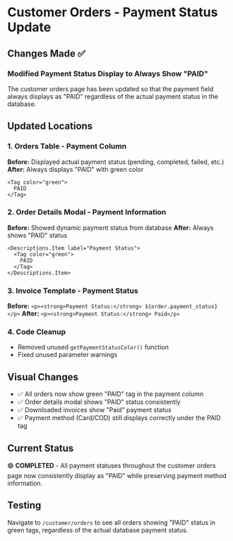 # Customer Orders - Payment Status Update

## Changes Made ✅

### Modified Payment Status Display to Always Show "PAID"

The customer orders page has been updated so that the payment field always displays as "PAID" regardless of the actual payment status in the database.

## Updated Locations

### 1. Orders Table - Payment Column
**Before:** Displayed actual payment status (pending, completed, failed, etc.)
**After:** Always displays "PAID" with green color

```tsx
<Tag color="green">
  PAID
</Tag>
```

### 2. Order Details Modal - Payment Information
**Before:** Showed dynamic payment status from database
**After:** Always shows "PAID" status

```tsx
<Descriptions.Item label="Payment Status">
  <Tag color="green">
    PAID
  </Tag>
</Descriptions.Item>
```

### 3. Invoice Template - Payment Status
**Before:** `<p><strong>Payment Status:</strong> ${order.payment_status}</p>`
**After:** `<p><strong>Payment Status:</strong> Paid</p>`

### 4. Code Cleanup
- Removed unused `getPaymentStatusColor()` function
- Fixed unused parameter warnings

## Visual Changes
- ✅ All orders now show green "PAID" tag in the payment column
- ✅ Order details modal shows "PAID" status consistently
- ✅ Downloaded invoices show "Paid" payment status
- ✅ Payment method (Card/COD) still displays correctly under the PAID tag

## Current Status
🟢 **COMPLETED** - All payment statuses throughout the customer orders page now consistently display as "PAID" while preserving payment method information.

## Testing
Navigate to `/customer/orders` to see all orders showing "PAID" status in green tags, regardless of the actual database payment status.
